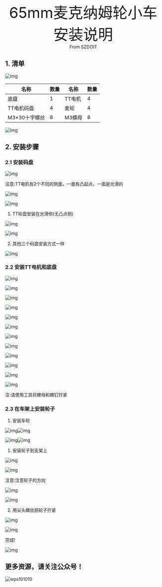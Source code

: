 <center><font size=10> 65mm麦克纳姆轮小车安装说明 </center></font>
<center> From SZDOIT</center>

## 1. 清单

 

![img](wps61.jpg) 

| 名称          | 数量 | 名称   | 数量 |
| ------------- | ---- | ------ | ---- |
| 底盘          | 1    | TT电机 | 4    |
| TT电机码盘    | 4    | 麦轮   | 4    |
| M3*30十字螺丝 | 8    | M3螺母 | 8    |

![img](wps62.jpg) 

## 2. 安装步骤

### 2.1 安装码盘

![img](wps63.jpg) 

注意:TT电机有2个不同的侧面，一面有凸起点，一面是光滑的

![img](wps64.jpg) 

![img](wps65.jpg) 

1) TT轮盘安装在光滑侧(无凸点侧)

![img](wps66.jpg) 

![img](wps67.jpg) 

2) 其他三个码盘安装方式一样

![img](wps68.jpg) 

### 2.2 安装TT电机和底盘

![img](wps69.jpg) 

![img](wps70.jpg) 

![img](wps71.jpg) 

![img](wps72.jpg) 

![img](wps73.jpg) 

![img](wps74.jpg) 

![img](wps75.jpg) 

![img](wps76.jpg) 

![img](wps77.jpg) 

![img](wps78.jpg) 

![img](wps79.jpg) 

![img](wps80.jpg) 

注:请使用工具将螺母和螺钉拧紧

### 2.3 在车架上安装轮子

1) 安装车轮

![img](wps81.jpg)![img](wps82.jpg) 

![img](wps83.jpg)![img](wps84.jpg) 

1) 安装轮子到支架上

![img](wps85.jpg) 

![img](wps86.jpg) 

注意:注意轮子的方向

![img](wps87.jpg) 

![img](wps88.jpg) 

2) 用尖头螺丝把轮子拧紧

![img](wps89.jpg) 

![img](wps90.jpg) 

完成!

![img](wps91.jpg) 

## 更多资源，请关注公众号！

![wps101010](wps101010.png)